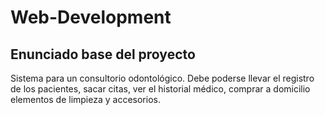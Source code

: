 # Web-Development
## Enunciado base del proyecto
Sistema para un consultorio odontológico. Debe poderse llevar el registro de los pacientes, sacar citas, ver el historial médico, comprar a domicilio elementos de limpieza y accesorios.
